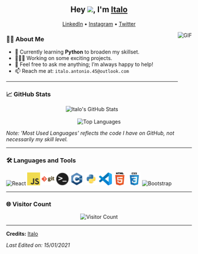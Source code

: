<h2 align="center">Hey <img src="https://media.giphy.com/media/hvRJCLFzcasrR4ia7z/giphy.gif" width="28px">, I'm <a href="https://github.com/italo0072/">Italo</a></h2>

<p align="center">
  <a href="https://www.linkedin.com/in/shwetang-3335b896/">LinkedIn</a> •
  <a href="https://www.instagram.com/shwetang_singh/">Instagram</a> •
  <a href="https://twitter.com/Shwetang550">Twitter</a>
</p>

<img align="right" height="220rem" alt="GIF" src="https://i.gifer.com/8Tvf.gif" />

### 👨‍💻 About Me
- 🌱 Currently learning **Python** to broaden my skillset.
- 👨🏽‍💻 Working on some exciting projects.
- 💬 Feel free to ask me anything; I’m always happy to help!
- 📫 Reach me at: `italo.antonio.45@outlook.com`

---

### 📈 GitHub Stats
<p align="center">
  <img src="https://github-readme-stats.vercel.app/api?username=Shwetang550&theme=dark&show_icons=true" alt="Italo's GitHub Stats" />
  <br /><br />
  <img src="https://github-readme-stats.vercel.app/api/top-langs/?username=Shwetang550&layout=compact&theme=dark" alt="Top Languages" />
</p>

*Note: 'Most Used Languages' reflects the code I have on GitHub, not necessarily my skill level.*

---

### 🛠️ Languages and Tools
<p>
  <img height="35rem" src="https://cdn4.iconfinder.com/data/icons/logos-3/600/React.js_logo-512.png" alt="React" />
  <img height="35rem" src="https://raw.githubusercontent.com/github/explore/80688e429a7d4ef2fca1e82350fe8e3517d3494d/topics/javascript/javascript.png" alt="JavaScript" />
  <img height="35rem" src="https://raw.githubusercontent.com/github/explore/80688e429a7d4ef2fca1e82350fe8e3517d3494d/topics/git/git.png" alt="Git" />
  <img height="35rem" src="https://raw.githubusercontent.com/github/explore/80688e429a7d4ef2fca1e82350fe8e3517d3494d/topics/terminal/terminal.png" alt="Terminal" />
  <img height="35rem" src="https://raw.githubusercontent.com/github/explore/80688e429a7d4ef2fca1e82350fe8e3517d3494d/topics/cpp/cpp.png" alt="C++" />
  <img height="35rem" src="https://raw.githubusercontent.com/github/explore/80688e429a7d4ef2fca1e82350fe8e3517d3494d/topics/python/python.png" alt="Python" />
  <img height="35rem" src="https://raw.githubusercontent.com/github/explore/80688e429a7d4ef2fca1e82350fe8e3517d3494d/topics/visual-studio-code/visual-studio-code.png" alt="Visual Studio Code" />
  <img height="35rem" src="https://raw.githubusercontent.com/github/explore/80688e429a7d4ef2fca1e82350fe8e3517d3494d/topics/html/html.png" alt="HTML5" />
  <img height="35rem" src="https://raw.githubusercontent.com/github/explore/80688e429a7d4ef2fca1e82350fe8e3517d3494d/topics/css/css.png" alt="CSS3" />
  <img height="35rem" src="https://img.icons8.com/color/2x/bootstrap.png" alt="Bootstrap" />
</p>

---

### 🌐 Visitor Count
<p align="center">
  <img src="https://i.pinimg.com/originals/13/a9/5f/13a95fd6f40f441c6fc4ef3adced935d.gif" alt="Visitor Count" />
</p>

---

**Credits:** [Italo](https://github.com/italo0072)

_Last Edited on: 15/01/2021_

